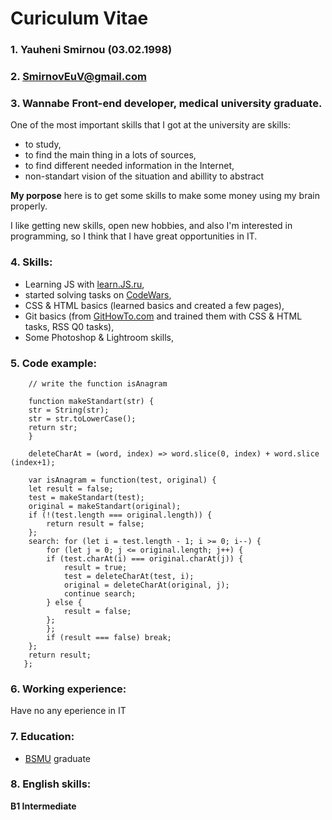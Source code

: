 # Curiculum Vitae

### 1. Yauheni Smirnou (03.02.1998)
### 2. SmirnovEuV@gmail.com
### 3. Wannabe Front-end developer, medical university graduate.
One of the most important skills that I got at the university are skills:  
* to study,
* to find the main thing in a lots of sources,
* to find different needed information in the Internet,
* non-standart vision of the situation and abillity to abstract

**My porpose** here is to get some skills to make some money using my brain properly. 
  
I like getting new skills, open new hobbies, and also I'm interested in programming, so I think that I have great opportunities in IT.
### 4. Skills:
* Learning JS with [learn.JS.ru](https://learn.javascript.ru/),
* started solving tasks on [CodeWars](https://www.codewars.com/),
* CSS & HTML basics (learned basics and created a few pages),
* Git basics (from [GitHowTo.com](https://githowto.com/ru) and trained them with CSS & HTML tasks, RSS Q0 tasks),
* Some Photoshop & Lightroom skills,

### 5. Code example:
```
    // write the function isAnagram

    function makeStandart(str) {
    str = String(str);
    str = str.toLowerCase();
    return str;
    }

    deleteCharAt = (word, index) => word.slice(0, index) + word.slice (index+1);

    var isAnagram = function(test, original) {
    let result = false;
    test = makeStandart(test);
    original = makeStandart(original);
    if (!(test.length === original.length)) {
        return result = false;
    };
    search: for (let i = test.length - 1; i >= 0; i--) {
        for (let j = 0; j <= original.length; j++) {
        if (test.charAt(i) === original.charAt(j)) {
            result = true;
            test = deleteCharAt(test, i);
            original = deleteCharAt(original, j);
            continue search;
        } else {
            result = false;
        };
        };
        if (result === false) break;
    };
    return result;
   };
```

### 6. Working experience:
Have no any eperience in IT
### 7. Education:
* [BSMU](https://www.bsmu.by/) graduate
### 8. English skills:
**B1 Intermediate**
